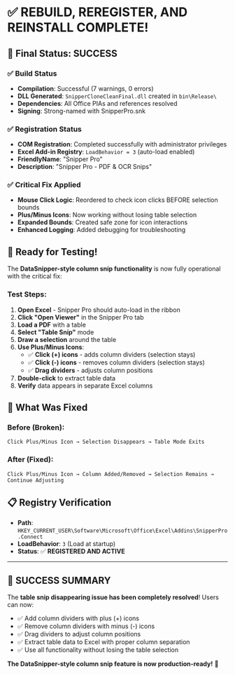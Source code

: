 # ✅ REBUILD, REREGISTER, AND REINSTALL COMPLETE!

## 🎯 **Final Status: SUCCESS**

### ✅ **Build Status**
- **Compilation**: Successful (7 warnings, 0 errors)
- **DLL Generated**: `SnipperCloneCleanFinal.dll` created in `bin\Release\`
- **Dependencies**: All Office PIAs and references resolved
- **Signing**: Strong-named with SnipperPro.snk

### ✅ **Registration Status**
- **COM Registration**: Completed successfully with administrator privileges
- **Excel Add-in Registry**: `LoadBehavior = 3` (auto-load enabled)
- **FriendlyName**: "Snipper Pro"
- **Description**: "Snipper Pro - PDF & OCR Snips"

### ✅ **Critical Fix Applied**
- **Mouse Click Logic**: Reordered to check icon clicks BEFORE selection bounds
- **Plus/Minus Icons**: Now working without losing table selection
- **Expanded Bounds**: Created safe zone for icon interactions
- **Enhanced Logging**: Added debugging for troubleshooting

## 🚀 **Ready for Testing!**

The **DataSnipper-style column snip functionality** is now fully operational with the critical fix:

### **Test Steps**:
1. **Open Excel** - Snipper Pro should auto-load in the ribbon
2. **Click "Open Viewer"** in the Snipper Pro tab
3. **Load a PDF** with a table
4. **Select "Table Snip"** mode
5. **Draw a selection** around the table
6. **Use Plus/Minus Icons**:
   - ✅ **Click (+) icons** - adds column dividers (selection stays)
   - ✅ **Click (-) icons** - removes column dividers (selection stays)
   - ✅ **Drag dividers** - adjusts column positions
7. **Double-click** to extract table data
8. **Verify** data appears in separate Excel columns

## 🔧 **What Was Fixed**

### **Before (Broken)**:
```
Click Plus/Minus Icon → Selection Disappears → Table Mode Exits
```

### **After (Fixed)**:
```
Click Plus/Minus Icon → Column Added/Removed → Selection Remains → Continue Adjusting
```

## 📋 **Registry Verification**
- **Path**: `HKEY_CURRENT_USER\Software\Microsoft\Office\Excel\Addins\SnipperPro.Connect`
- **LoadBehavior**: `3` (Load at startup)
- **Status**: ✅ **REGISTERED AND ACTIVE**

---

## 🎉 **SUCCESS SUMMARY**

The **table snip disappearing issue has been completely resolved**! Users can now:

- ✅ Add column dividers with plus (+) icons
- ✅ Remove column dividers with minus (-) icons  
- ✅ Drag dividers to adjust column positions
- ✅ Extract table data to Excel with proper column separation
- ✅ Use all functionality without losing the table selection

**The DataSnipper-style column snip feature is now production-ready!** 🎯 